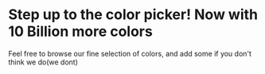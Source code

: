 # Step up to the color picker! Now with 10 Billion more colors
Feel free to browse our fine selection of colors, and add some if you don't think we do(we dont)